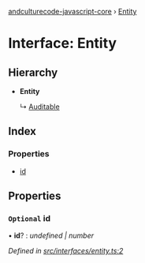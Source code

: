 [andculturecode-javascript-core](../README.md) › [Entity](entity.md)

# Interface: Entity

## Hierarchy

* **Entity**

  ↳ [Auditable](auditable.md)

## Index

### Properties

* [id](entity.md#optional-id)

## Properties

### `Optional` id

• **id**? : *undefined | number*

*Defined in [src/interfaces/entity.ts:2](https://github.com/AndcultureCode/AndcultureCode.JavaScript.Core/blob/f9bf075/src/interfaces/entity.ts#L2)*

